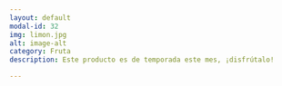 ```yaml
---
layout: default
modal-id: 32
img: limon.jpg
alt: image-alt
category: Fruta
description: Este producto es de temporada este mes, ¡disfrútalo!

---
```


